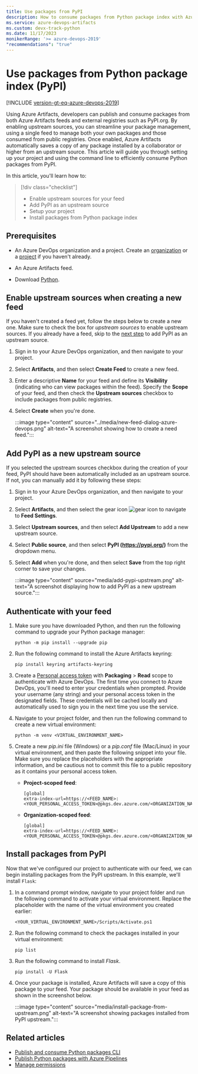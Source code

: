 ```yaml
---
title: Use packages from PyPI
description: How to consume packages from Python package index with Azure Artifacts
ms.service: azure-devops-artifacts
ms.custom: devx-track-python
ms.date: 11/17/2023
monikerRange: '>= azure-devops-2019'
"recommendations": "true"
---
```


# Use packages from Python package index (PyPI)

[!INCLUDE [version-gt-eq-azure-devops-2019](../../includes/version-gt-eq-2019.md)]

Using Azure Artifacts, developers can publish and consume packages from both Azure Artifacts feeds and external registries such as PyPI.org. By enabling upstream sources, you can streamline your package management, using a single feed to manage both your own packages and those consumed from public registries. Once enabled, Azure Artifacts automatically saves a copy of any package installed by a collaborator or higher from an upstream source. This article will guide you through setting up your project and using the command line to efficiently consume Python packages from PyPI. 

In this article, you'll learn how to:

> [!div class="checklist"]    
> * Enable upstream sources for your feed 
> * Add PyPI as an upstream source 
> * Setup your project
> * Install packages from Python package index 

## Prerequisites

- An Azure DevOps organization and a project. Create an [organization](../../organizations/accounts/create-organization.md) or a [project](../../organizations/projects/create-project.md#create-a-project) if you haven't already.

- An Azure Artifacts feed.

- Download [Python](https://www.python.org/downloads/).

## Enable upstream sources when creating a new feed

If you haven't created a feed yet, follow the steps below to create a new one. Make sure to check the box for *upstream sources* to enable upstream sources. If you already have a feed, skip to the [next step](#add-pypi-as-a-new-upstream-source) to add PyPI as an upstream source.

1. Sign in to your Azure DevOps organization, and then navigate to your project.

1. Select **Artifacts**, and then select **Create Feed** to create a new feed.

1. Enter a descriptive **Name** for your feed and define its **Visibility** (indicating who can view packages within the feed). Specify the **Scope** of your feed, and then check the **Upstream sources** checkbox to include packages from public registries.

1. Select **Create** when you're done.

    :::image type="content" source="../media/new-feed-dialog-azure-devops.png" alt-text="A screenshot showing how to create a need feed.":::

## Add PyPI as a new upstream source

If you selected the upstream sources checkbox during the creation of your feed, PyPI should have been automatically included as an upstream source. If not, you can manually add it by following these steps:

1. Sign in to your Azure DevOps organization, and then navigate to your project.

1. Select **Artifacts**, and then select the gear icon ![gear icon](../../media/icons/gear-icon.png) to navigate to **Feed Settings**.

1. Select **Upstream sources**, and then select **Add Upstream** to add a new upstream source.

1. Select **Public source**, and then select **PyPI (https://pypi.org/)** from the dropdown menu.

1. Select **Add** when you're done, and then select **Save** from the top right corner to save your changes.

    :::image type="content" source="media/add-pypi-upstream.png" alt-text="A screenshot displaying how to add PyPI as a new upstream source.":::

## Authenticate with your feed

1. Make sure you have downloaded Python, and then run the following command to upgrade your Python package manager:

    ```Command
    python -m pip install --upgrade pip
    ```

1. Run the following command to install the Azure Artifacts keyring:

    ```Command
    pip install keyring artifacts-keyring
    ```

1. Create a [Personal access token](../../organizations/accounts/use-personal-access-tokens-to-authenticate.md#create-a-pat) with **Packaging** > **Read** scope to authenticate with Azure DevOps. The first time you connect to Azure DevOps, you'll need to enter your credentials when prompted. Provide your username (any string) and your personal access token in the designated fields. These credentials will be cached locally and automatically used to sign you in the next time you use the service.

1. Navigate to your project folder, and then run the following command to create a new virtual environment:

    ```Command
    python -m venv <VIRTUAL_ENVIRONMENT_NAME>
    ```

1. Create a new *pip.ini* file (Windows) or a *pip.conf* file (Mac/Linux) in your virtual environment, and then paste the following snippet into your file. Make sure you replace the placeholders with the appropriate information, and be cautious not to commit this file to a public repository as it contains your personal access token.

    - **Project-scoped feed**:

        ```
        [global]
        extra-index-url=https://<FEED_NAME>:<YOUR_PERSONAL_ACCESS_TOKEN>@pkgs.dev.azure.com/<ORGANIZATION_NAME>/<PROJECT_NAME>/_packaging/<FEED_NAME>/pypi/simple/
        ```

    - **Organization-scoped feed**:

        ```
        [global]
        extra-index-url=https://<FEED_NAME>:<YOUR_PERSONAL_ACCESS_TOKEN>@pkgs.dev.azure.com/<ORGANIZATION_NAME>/_packaging/<FEED_NAME>/pypi/simple/
        ```

## Install packages from PyPI

Now that we've configured our project to authenticate with our feed, we can begin installing packages from the PyPI upstream. In this example, we'll install `Flask`:

1. In a command prompt window, navigate to your project folder and run the following command to activate your virtual environment. Replace the placeholder with the name of the virtual environment you created earlier:

    ```Command
    <YOUR_VIRTUAL_ENVIRONMENT_NAME>/Scripts/Activate.ps1
    ```

1. Run the following command to check the packages installed in your virtual environment:

    ```Command
    pip list
    ```

1. Run the following command to install *Flask*.

    ```Command
    pip install -U Flask
    ```

1. Once your package is installed, Azure Artifacts will save a copy of this package to your feed. Your package should be available in your feed as shown in the screenshot below.

    :::image type="content" source="media/install-package-from-upstream.png" alt-text="A screenshot showing packages installed from PyPI upstream.":::

## Related articles

- [Publish and consume Python packages CLI](../quickstarts/python-cli.md)
- [Publish Python packages with Azure Pipelines](../../pipelines/artifacts/pypi.md)
- [Manage permissions](../feeds/feed-permissions.md)
